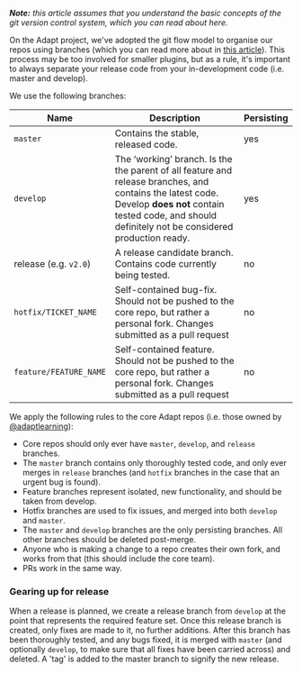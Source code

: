 _**Note:** this article assumes that you understand the basic concepts of the git version control system, which you can read about here._

On the Adapt project, we've adopted the git flow model to organise our repos using branches (which you can read more about in [this article](http://nvie.com/posts/a-successful-git-branching-model/)). This process may be too involved for smaller plugins, but as a rule, it's important to always separate your release code from your in-development code (i.e. master and develop).

We use the following branches:

Name | Description | Persisting
---- | ----------- | ----------
`master` | Contains the stable, released code. | yes
`develop` | The ‘working’ branch. Is the the parent of all feature and release branches, and contains the latest code. Develop **does not** contain tested code, and should definitely not be considered production ready. | yes
release (e.g. `v2.0`) | A release candidate branch. Contains code currently being tested. | no
`hotfix/TICKET_NAME` | Self-contained bug-fix. Should not be pushed to the core repo, but rather a personal fork. Changes submitted as a pull request | no
`feature/FEATURE_NAME` | Self-contained feature. Should not be pushed to the core repo, but rather a personal fork. Changes submitted as a pull request | no

We apply the following rules to the core Adapt repos (i.e. those owned by [@adaptlearning](https://github.com/adaptlearning)):

* Core repos should only ever have `master`, `develop`, and `release` branches.
* The `master` branch contains only thoroughly tested code, and only ever merges in `release` branches (and `hotfix` branches in the case that an urgent bug is found).
* Feature branches represent isolated, new functionality, and should be taken from develop.
* Hotfix branches are used to fix issues, and merged into both `develop` and `master`.
* The `master` and `develop` branches are the only persisting branches. All other branches should be deleted post-merge.
* Anyone who is making a change to a repo creates their own fork, and works from that (this should include the core team). 
* PRs work in the same way.

### Gearing up for release

When a release is planned, we create a release branch from `develop` at the point that represents the required feature set. Once this release branch is created, only fixes are made to it, no further additions. After this branch has been thoroughly tested, and any bugs fixed, it is merged with `master` (and optionally `develop`, to make sure that all fixes have been carried across) and deleted. A 'tag' is added to the master branch to signify the new release.